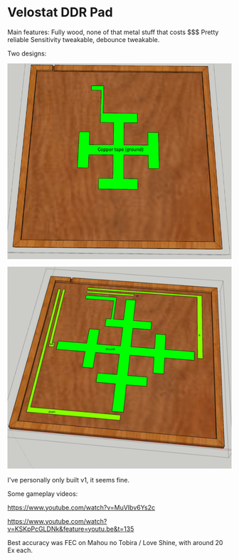 Velostat DDR Pad
===

Main features: Fully wood, none of that metal stuff that costs $$$
Pretty reliable
Sensitivity tweakable, debounce tweakable.

Two designs:

![](https://raw.githubusercontent.com/alex-ong/DDRPad/master/photos/v1/design/design.gif)

![](https://raw.githubusercontent.com/alex-ong/DDRPad/master/photos/v2/pad-design.gif)

I've personally only built v1, it seems fine.

Some gameplay videos:

https://www.youtube.com/watch?v=MuVIbv6Ys2c

https://www.youtube.com/watch?v=KSKpPcGLDNk&feature=youtu.be&t=135


Best accuracy was FEC on Mahou no Tobira / Love Shine, with around 20 Ex each.
